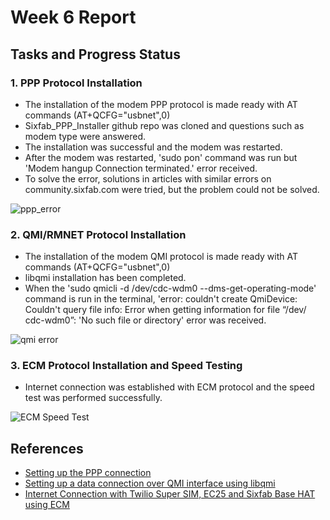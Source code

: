 # Week 6 Report

## Tasks and Progress Status

### 1. PPP Protocol Installation
- The installation of the modem PPP protocol is made ready with AT commands (AT+QCFG="usbnet",0)
- Sixfab_PPP_Installer github repo was cloned and questions such as modem type were answered.
- The installation was successful and the modem was restarted.
- After the modem was restarted, 'sudo pon' command was run but 'Modem hangup Connection terminated.' error received.
- To solve the error, solutions in articles with similar errors on community.sixfab.com were tried, but the problem could not be solved.

![ppp_error](https://github.com/resulozdemir/PythonCellularAutomation/assets/102479969/8e1270ed-1ae2-4785-a161-bc4d00ea4da5)

### 2. QMI/RMNET Protocol Installation

- The installation of the modem QMI protocol is made ready with AT commands (AT+QCFG="usbnet",0)
- libqmi installation has been completed.
- When the 'sudo qmicli -d /dev/cdc-wdm0 --dms-get-operating-mode' command is run in the terminal, 'error: couldn't create QmiDevice: Couldn't query file info: Error when getting information for file “/dev/ cdc-wdm0”: 'No such file or directory' error was received.

![qmi error](https://github.com/resulozdemir/PythonCellularAutomation/assets/102479969/afba475c-38ba-4377-9f69-7e1e314435d9)

### 3. ECM Protocol Installation and Speed Testing
- Internet connection was established with ECM protocol and the speed test was performed successfully.

![ECM Speed Test](https://github.com/resulozdemir/PythonCellularAutomation/assets/102479969/33b8e062-55ab-464b-a019-135b4841ad70)

## References
- [Setting up the PPP connection](https://docs.sixfab.com/page/setting-up-the-ppp-connection-for-sixfab-shield-hat)
- [Setting up a data connection over QMI interface using libqmi](https://docs.sixfab.com/page/setting-up-a-data-connection-over-qmi-interface-using-libqmi)
- [Internet Connection with Twilio Super SIM, EC25 and Sixfab Base HAT using ECM](https://docs.sixfab.com/page/internet-connection-by-using-sixfab-base-hat-and-twilio-super-sim-via-ecm)
